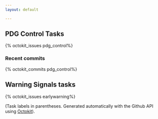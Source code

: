 ```yaml
---
layout: default

---
```


## PDG Control Tasks 

{% octokit_issues pdg_control%}

### Recent commits

{% octokit_commits pdg_control%}



## Warning Signals tasks  

{% octokit_issues earlywarning%}




(Task labels in parentheses.  Generated automatically with the Github API using [Octokit](https://github.com/pengwynn/octokit/)).

